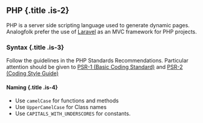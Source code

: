 ## PHP {.title .is-2}

PHP is a server side scripting language used to generate dynamic pages.
Analogfolk prefer the use of [Laravel][laravel] as an MVC framework for PHP projects.

### Syntax {.title .is-3}

Follow the guidelines in the PHP Standards Recommendations. Particular attention
should be given to [PSR-1 (Basic Coding Standard)][psr-1] and [PSR-2 (Coding Style Guide)][psr-2]

#### Naming {.title .is-4}

- Use `camelCase` for functions and methods
- Use `UpperCamelCase` for Class names
- Use `CAPITALS_WITH_UNDERSCORES` for constants.

[laravel]: https://laravel.com/
[psr-1]: https://github.com/php-fig/fig-standards/blob/master/accepted/PSR-1-basic-coding-standard.md
[psr-2]: https://github.com/php-fig/fig-standards/blob/master/accepted/PSR-2-coding-style-guide.md

